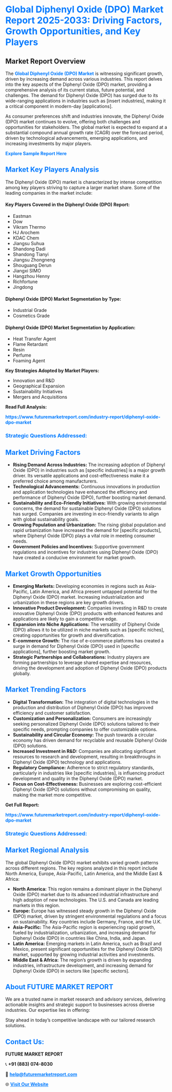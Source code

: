 <h1 style="color: #007BFF;">Global Diphenyl Oxide (DPO) Market Report 2025-2033: Driving Factors, Growth Opportunities, and Key Players</h1>

<section id="overview">
<h2>Market Report Overview</h2>
<p>The <a href="https://www.futuremarketreport.com/industry-report/diphenyl-oxide-dpo-market" style="color: #007BFF; text-decoration: none;"><strong>Global Diphenyl Oxide (DPO) Market</strong></a> is witnessing significant growth, driven by increasing demand across various industries. This report delves into the key aspects of the Diphenyl Oxide (DPO) market, providing a comprehensive analysis of its current status, future potential, and challenges. The demand for Diphenyl Oxide (DPO) has surged due to its wide-ranging applications in industries such as [insert industries], making it a critical component in modern-day [applications].</p>
<p>As consumer preferences shift and industries innovate, the Diphenyl Oxide (DPO) market continues to evolve, offering both challenges and opportunities for stakeholders. The global market is expected to expand at a substantial compound annual growth rate (CAGR) over the forecast period, driven by technological advancements, emerging applications, and increasing investments by major players.</p>
</section>

<section id="overview">
<p><a href="https://www.futuremarketreport.com/request-sample/reportId=102050" style="color: #007BFF; text-decoration: none;"><strong>Explore Sample Report Here</strong></a></p>
</section>

<section id="key-players">
<h2 style="color: #007BFF;">Market Key Players Analysis</h2>
<p>The Diphenyl Oxide (DPO) market is characterized by intense competition among key players striving to capture a larger market share. Some of the leading companies in the market include:</p>
<h4>Key Players Covered in the Diphenyl Oxide (DPO) Report:</h4>
<ul><li>Eastman</li><li>Dow</li><li>Vikram Thermo</li><li>HJ Arochem</li><li>KDAC Chem</li><li>Jiangsu Suhua</li><li>Shandong Dadi</li><li>Shandong Tianyi</li><li>Jiangsu Zhongneng</li><li>Shouguang Derun</li><li>Jiangxi SIMO</li><li>Hangzhou Henny</li><li>Richfortune</li><li>Jingdong</li></ul>
<h4>Diphenyl Oxide (DPO) Market Segmentation by Type:</h4>
<ul><li>Industrial Grade</li><li>Cosmetics Grade</li></ul>

<h4>Diphenyl Oxide (DPO) Market Segmentation by Application:</h4>
<ul><li>Heat Transfer Agent</li><li>Flame Retardant</li><li>Resin</li><li>Perfume</li><li>Foaming Agent</li></ul>
<p><strong>Key Strategies Adopted by Market Players:</strong></p>
<ul>
<li>Innovation and R&D</li>
<li>Geographical Expansion</li>
<li>Sustainability Initiatives</li>
<li>Mergers and Acquisitions</li>
</ul>
</section>

<section>
<p><strong>Read Full Analysis: </strong></p><a href="https://www.futuremarketreport.com/industry-report/diphenyl-oxide-dpo-market" style="color: #007BFF; text-decoration: none;"><strong>https://www.futuremarketreport.com/industry-report/diphenyl-oxide-dpo-market</strong></a>
<h3 style="color: #007BFF;">Strategic Questions Addressed:</h3>
</section>

<section id="driving-factors">
<h2 style="color: #007BFF;">Market Driving Factors</h2>
<ul>
<li><strong>Rising Demand Across Industries:</strong> The increasing adoption of Diphenyl Oxide (DPO) in industries such as [specific industries] is a major growth driver. Its versatile applications and cost-effectiveness make it a preferred choice among manufacturers.</li>
<li><strong>Technological Advancements:</strong> Continuous innovations in production and application technologies have enhanced the efficiency and performance of Diphenyl Oxide (DPO), further boosting market demand.</li>
<li><strong>Sustainability and Eco-Friendly Initiatives:</strong> With growing environmental concerns, the demand for sustainable Diphenyl Oxide (DPO) solutions has surged. Companies are investing in eco-friendly variants to align with global sustainability goals.</li>
<li><strong>Growing Population and Urbanization:</strong> The rising global population and rapid urbanization have increased the demand for [specific products], where Diphenyl Oxide (DPO) plays a vital role in meeting consumer needs.</li>
<li><strong>Government Policies and Incentives:</strong> Supportive government regulations and incentives for industries using Diphenyl Oxide (DPO) have created a conducive environment for market growth.</li>
</ul>
</section>

<section id="growth-opportunities">
<h2 style="color: #007BFF;">Market Growth Opportunities</h2>
<ul>
<li><strong>Emerging Markets:</strong> Developing economies in regions such as Asia-Pacific, Latin America, and Africa present untapped potential for the Diphenyl Oxide (DPO) market. Increasing industrialization and urbanization in these regions are key growth drivers.</li>
<li><strong>Innovative Product Development:</strong> Companies investing in R&D to create innovative Diphenyl Oxide (DPO) products with enhanced features and applications are likely to gain a competitive edge.</li>
<li><strong>Expansion into Niche Applications:</strong> The versatility of Diphenyl Oxide (DPO) allows it to be utilized in niche markets such as [specific niches], creating opportunities for growth and diversification.</li>
<li><strong>E-commerce Growth:</strong> The rise of e-commerce platforms has created a surge in demand for Diphenyl Oxide (DPO) used in [specific applications], further boosting market growth.</li>
<li><strong>Strategic Partnerships and Collaborations:</strong> Industry players are forming partnerships to leverage shared expertise and resources, driving the development and adoption of Diphenyl Oxide (DPO) products globally.</li>
</ul>
</section>

<section id="trending-factors">
<h2 style="color: #007BFF;">Market Trending Factors</h2>
<ul>
<li><strong>Digital Transformation:</strong> The integration of digital technologies in the production and distribution of Diphenyl Oxide (DPO) has improved efficiency and customer satisfaction.</li>
<li><strong>Customization and Personalization:</strong> Consumers are increasingly seeking personalized Diphenyl Oxide (DPO) solutions tailored to their specific needs, prompting companies to offer customizable options.</li>
<li><strong>Sustainability and Circular Economy:</strong> The push towards a circular economy has driven demand for recyclable and reusable Diphenyl Oxide (DPO) solutions.</li>
<li><strong>Increased Investment in R&D:</strong> Companies are allocating significant resources to research and development, resulting in breakthroughs in Diphenyl Oxide (DPO) technology and applications.</li>
<li><strong>Regulatory Compliance:</strong> Adherence to strict regulatory standards, particularly in industries like [specific industries], is influencing product development and quality in the Diphenyl Oxide (DPO) market.</li>
<li><strong>Focus on Cost-Effectiveness:</strong> Businesses are exploring cost-efficient Diphenyl Oxide (DPO) solutions without compromising on quality, making the market more competitive.</li>
</ul>
</section>

<section>
<p><strong>Get Full Report: </strong></p><a href="https://www.futuremarketreport.com/industry-report/diphenyl-oxide-dpo-market" style="color: #007BFF; text-decoration: none;"><strong>https://www.futuremarketreport.com/industry-report/diphenyl-oxide-dpo-market</strong></a>
<h3 style="color: #007BFF;">Strategic Questions Addressed:</h3>
</section>


<section id="regional-analysis">
<h2 style="color: #007BFF;">Market Regional Analysis</h2>
<p>The global Diphenyl Oxide (DPO) market exhibits varied growth patterns across different regions. The key regions analyzed in this report include North America, Europe, Asia-Pacific, Latin America, and the Middle East & Africa:</p>
<ul>
<li><strong>North America:</strong> This region remains a dominant player in the Diphenyl Oxide (DPO) market due to its advanced industrial infrastructure and high adoption of new technologies. The U.S. and Canada are leading markets in this region.</li>
<li><strong>Europe:</strong> Europe has witnessed steady growth in the Diphenyl Oxide (DPO) market, driven by stringent environmental regulations and a focus on sustainability. Key countries include Germany, France, and the U.K.</li>
<li><strong>Asia-Pacific:</strong> The Asia-Pacific region is experiencing rapid growth, fueled by industrialization, urbanization, and increasing demand for Diphenyl Oxide (DPO) in countries like China, India, and Japan.</li>
<li><strong>Latin America:</strong> Emerging markets in Latin America, such as Brazil and Mexico, present significant opportunities for the Diphenyl Oxide (DPO) market, supported by growing industrial activities and investments.</li>
<li><strong>Middle East & Africa:</strong> The region’s growth is driven by expanding industries, infrastructure development, and increasing demand for Diphenyl Oxide (DPO) in sectors like [specific sectors].</li>
</ul>
</section>

<footer>
<h2 style="color: #007BFF;">About FUTURE MARKET REPORT</h2>
<p>We are a trusted name in market research and advisory services, delivering actionable insights and strategic support to businesses across diverse industries. Our expertise lies in offering:</p>

<p>Stay ahead in today’s competitive landscape with our tailored research solutions.</p>

<h2 style="color: #007BFF;">Contact Us:</h2>
<p><strong>FUTURE MARKET REPORT</strong></p>
<p>📞 <strong>+91 (883) 074-8030</strong></p>
<p>📧 <strong><a href="mailto:help@futuremarketreport.com" style="color: #007BFF;">help@futuremarketreport.com</a></strong></p>
<p>🌐 <strong><a href="https://www.futuremarketreport.com/" style="color: #007BFF;">Visit Our Website</a></strong></p>
</footer>